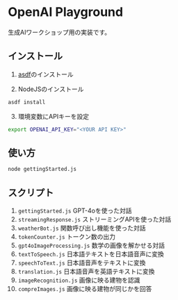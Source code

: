 # OpenAI Playground

生成AIワークショップ用の実装です。

## インストール

1. [asdf](https://asdf-vm.com/guide/getting-started.html)のインストール

2. NodeJSのインストール

```sh
asdf install
```

3. 環境変数にAPIキーを設定

```sh
export OPENAI_API_KEY="<YOUR API KEY>"
```

## 使い方

```sh
node gettingStarted.js
```

## スクリプト

1. `gettingStarted.js` GPT-4oを使った対話
1. `streamingResponse.js` ストリーミングAPIを使った対話
1. `weatherBot.js` 関数呼び出し機能を使った対話
1. `tokenCounter.js` トークン数の出力
1. `gpt4oImageProcessing.js` 数学の画像を解かせる対話
1. `textToSpeech.js` 日本語テキストを日本語音声に変換
1. `speechToText.js` 日本語音声をテキストに変換
1. `translation.js` 日本語音声を英語テキストに変換
1. `imageRecognition.js` 画像に映る建物を認識
1. `compreImages.js` 画像に映る建物が同じかを回答
